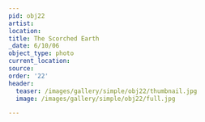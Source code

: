 ```yaml
---
pid: obj22
artist:
location:
title: The Scorched Earth
_date: 6/10/06
object_type: photo
current_location:
source:
order: '22'
header:
  teaser: /images/gallery/simple/obj22/thumbnail.jpg
  image: /images/gallery/simple/obj22/full.jpg

---
```

